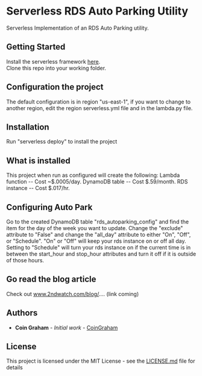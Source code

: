 # Serverless RDS Auto Parking Utility
Serverless Implementation of an RDS Auto Parking utility.

## Getting Started

Install the serverless framework [here](https://serverless.com/).  
Clone this repo into your working folder.

## Configuration the project

The default configuration is in region "us-east-1", if you want to change to another region, edit the region serverless.yml file and in the lambda.py file.

## Installation

Run "serverless deploy" to install the project

## What is installed

This project when run as configured will create the following:
Lambda function -- Cost ~$.0005/day. 
DynamoDB table -- Cost $.59/month. 
RDS instance -- Cost $.017/hr. 

## Configuring Auto Park

Go to the created DynamoDB table "rds_autoparking_config" and find the item for the day of the week you want to update.  Change the "exclude" attribute to "False" and change the "all_day" attribute to either "On", "Off", or "Schedule".  "On" or "Off" will keep your rds instance on or off all day.  Setting to "Schedule" will turn your rds instance on if the current time is in between the start_hour and stop_hour attributes and turn it off if it is outside of those hours.

## Go read the blog article

Check out www.2ndwatch.com/blog/.... (link coming)

## Authors

* **Coin Graham** - *Initial work* - [CoinGraham](https://github.com/CoinGraham)

## License

This project is licensed under the MIT License - see the [LICENSE.md](LICENSE.md) file for details

